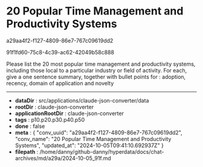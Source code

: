 # 20 Popular Time Management and Productivity Systems

a29aa4f2-f127-4809-86e7-767c09619dd2

91f1fd60-75c8-4c39-ac62-42049b58c888

Please list the 20 most popular time management and productivity systems, including those local to a particular industry or field of activity. For each, give a one sentence summary, together with bullet points for : adoption, recency, domain of application and novelty

---

* **dataDir** : src/applications/claude-json-converter/data
* **rootDir** : claude-json-converter
* **applicationRootDir** : claude-json-converter
* **tags** : p10.p20.p30.p40.p50
* **done** : false
* **meta** : {
  "conv_uuid": "a29aa4f2-f127-4809-86e7-767c09619dd2",
  "conv_name": "20 Popular Time Management and Productivity Systems",
  "updated_at": "2024-10-05T09:41:10.692937Z"
}
* **filepath** : /home/danny/github-danny/hyperdata/docs/chat-archives/md/a29a/2024-10-05_91f.md